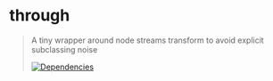 # through

>A tiny wrapper around node streams transform to avoid explicit subclassing noise
>
>[![Dependencies][david-image]][david-url]

[david-image]: http://img.shields.io/david/nuintun/through.svg?style=flat-square
[david-url]: https://david-dm.org/nuintun/through
